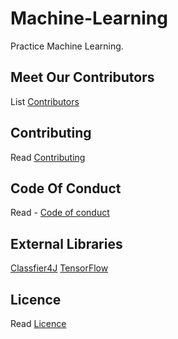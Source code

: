 # Machine-Learning
Practice Machine Learning.

## Meet Our Contributors
List [Contributors](https://github.com/Madonahs/Machine-Learning-Java/wiki)


## Contributing
Read  [Contributing](https://gist.github.com/PurpleBooth/b24679402957c63ec426)


## Code Of Conduct
Read - [Code of conduct](https://github.com/Madonahs/Machine-Learning-Java/blob/master/CODE_OF_CONDUCT.md)

## External Libraries
[Classfier4J](https://sourceforge.net/projects/classifier4j/?source=typ_redirect)
[TensorFlow](https://www.tensorflow.org/)

## Licence
Read [Licence](https://github.com/Madonahs/Machine-Learning/blob/master/LICENSE.md)



